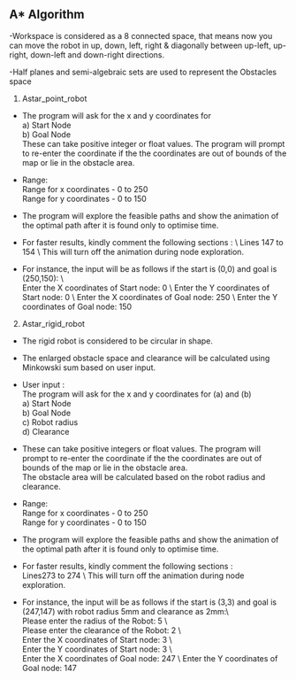 ## A* Algorithm
								 
 
-Workspace is considered as a 8 connected space, that means now you can move the robot in up, down, left, right & diagonally between up-left, up-right, down-left and down-right directions.
								  
-Half planes and semi-algebraic sets are used to represent the Obstacles space
 
1. Astar_point_robot
  - The program will ask for the x and y coordinates for \
   a) Start Node \
   b) Goal Node \
   These can take positive integer or float values. 
The program will prompt to re-enter the coordinate if the the coordinates are out of   bounds of the map or lie in the obstacle area.

- Range:\
Range for x coordinates - 0 to 250\
Range for y coordinates - 0 to 150

- The program will explore the feasible paths and show the animation of the optimal path after it is found only to optimise time.

- For faster results, kindly comment the following sections : \ 
Lines 147 to 154 \ 
This will turn off the animation during node exploration.

- For instance, the input will be as follows if the start is (0,0) and goal is (250,150): \  
Enter the X coordinates of Start node: 0 \ 
Enter the Y coordinates of Start node: 0 \ 
Enter the X coordinates of Goal node: 250 \ 
Enter the Y coordinates of Goal node: 150
  
  

2. Astar_rigid_robot
 
 - The rigid robot is considered to be circular in shape.
 - The enlarged obstacle space and clearance will be calculated using Minkowski sum based on user input.
 - User input :\
 The program will ask for the x and y coordinates for (a) and (b) \
 a) Start Node\
 b) Goal Node\
 c) Robot radius\
 d) Clearance

 
 - These can take positive integers or float values. 
The program will prompt to re-enter the coordinate if the the coordinates are out of bounds of the map or lie in the obstacle area.\
The obstacle area will be calculated based on the robot radius and clearance.

  

- Range:\
Range for x coordinates - 0 to 250\
Range for y coordinates - 0 to 150

  
- The program will explore the feasible paths and show the animation of the optimal path after it is found only to optimise time.

  
- For faster results, kindly comment the following sections : \
Lines273 to 274 \ 
This will turn off the animation during node exploration.


  
- For instance, the input will be as follows if the start is (3,3) and goal is (247,147) with robot radius 5mm and clearance as 2mm:\	
Please enter the radius of the Robot: 5 \	
Please enter the clearance of the Robot: 2 \	
Enter the X coordinates of Start node: 3 \	
Enter the Y coordinates of Start node: 3 \	
Enter the X coordinates of Goal node: 247 \	
Enter the Y coordinates of Goal node: 147
